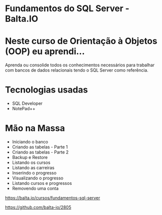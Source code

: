 # Fundamentos do SQL Server - Balta.IO

# Neste curso de Orientação à Objetos (OOP) eu aprendi...
Aprenda ou consolide todos os conhecimentos necessários para trabalhar com bancos de dados relacionais tendo o SQL Server como referência.

# Tecnologias usadas
- SQL Developer
- NotePad++

# Mão na Massa
- Iniciando o banco
- Criando as tabelas - Parte 1
- Criando as tabelas - Parte 2
- Backup e Restore
- Listando os cursos
- Listando as carreiras
- Inserindo o progresso
- Visualizando o progresso
- Listando cursos e progressos
- Removendo uma conta

https://balta.io/cursos/fundamentos-sql-server

https://github.com/balta-io/2805
